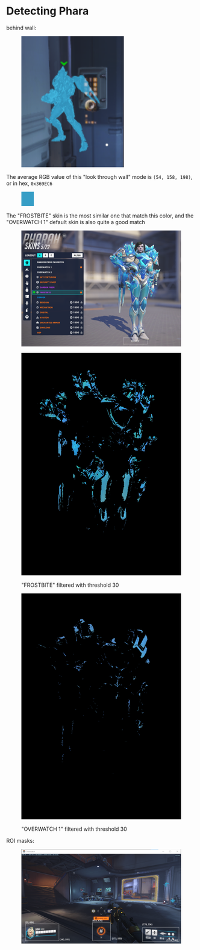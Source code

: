 # Detecting Phara

behind wall:

<figure><img src="../../../.gitbook/assets/image (201).png" alt=""><figcaption></figcaption></figure>

The average RGB value of this "look through wall" mode is `(54, 158, 198)`, or in hex, `0x369EC6`

<figure><img src="../../../.gitbook/assets/image (202).png" alt=""><figcaption></figcaption></figure>

The "FROSTBITE" skin is the most similar one that match this color, and the "OVERWATCH 1" default skin is also quite a good match

<figure><img src="../../../.gitbook/assets/image (203).png" alt=""><figcaption></figcaption></figure>



<figure><img src="../../../.gitbook/assets/image (204).png" alt=""><figcaption><p>"FROSTBITE" filtered with threshold 30</p></figcaption></figure>

<figure><img src="../../../.gitbook/assets/image (205).png" alt=""><figcaption><p>"OVERWATCH 1" filtered with threshold 30</p></figcaption></figure>





ROI masks:

<figure><img src="../../../.gitbook/assets/image (206).png" alt=""><figcaption></figcaption></figure>















